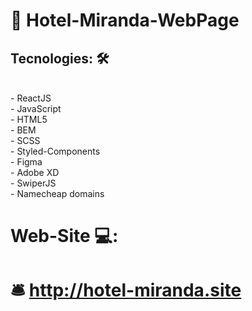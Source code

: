 # 🏨 Hotel-Miranda-WebPage 
##  Tecnologies: 🛠️ 
<br/>
- ReactJS <br/>
- JavaScript <br/>
- HTML5 <br/>
- BEM <br/>
- SCSS <br/>
- Styled-Components <br/>
- Figma <br/>
- Adobe XD <br/>
- SwiperJS <br/>
- Namecheap domains
<br/>

#   Web-Site 💻: 

# 🛎️  http://hotel-miranda.site  

                                                                                                                                        
